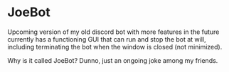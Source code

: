 # JoeBot
Upcoming version of my old discord bot with more features in the future
currently has a functioning GUI that can run and stop the bot at will, including terminating the bot when the window is closed (not minimized).

Why is it called JoeBot? Dunno, just an ongoing joke among my friends.
